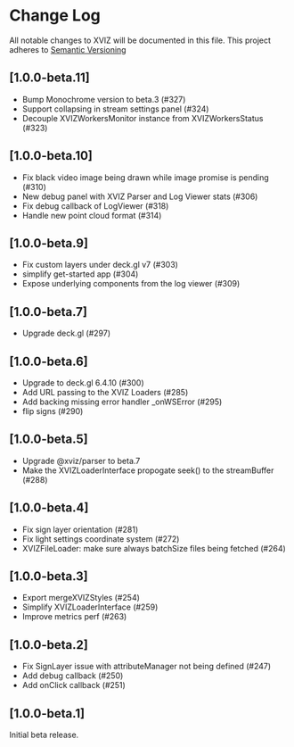 # Change Log

All notable changes to XVIZ will be documented in this file. This project adheres to
[Semantic Versioning](http://semver.org/spec/v2.0.0.html)

## [1.0.0-beta.11]

- Bump Monochrome version to beta.3 (#327)
- Support collapsing in stream settings panel (#324)
- Decouple XVIZWorkersMonitor instance from XVIZWorkersStatus (#323)

## [1.0.0-beta.10]

- Fix black video image being drawn while image promise is pending (#310)
- New debug panel with XVIZ Parser and Log Viewer stats (#306)
- Fix debug callback of LogViewer (#318)
- Handle new point cloud format (#314)

## [1.0.0-beta.9]

- Fix custom layers under deck.gl v7 (#303)
- simplify get-started app (#304)
- Expose underlying components from the log viewer (#309)

## [1.0.0-beta.7]

- Upgrade deck.gl (#297)

## [1.0.0-beta.6]

- Upgrade to deck.gl 6.4.10 (#300)
- Add URL passing to the XVIZ Loaders (#285)
- Add backing missing error handler \_onWSError (#295)
- flip signs (#290)

## [1.0.0-beta.5]

- Upgrade @xviz/parser to beta.7
- Make the XVIZLoaderInterface propogate seek() to the streamBuffer (#288)

## [1.0.0-beta.4]

- Fix sign layer orientation (#281)
- Fix light settings coordinate system (#272)
- XVIZFileLoader: make sure always batchSize files being fetched (#264)

## [1.0.0-beta.3]

- Export mergeXVIZStyles (#254)
- Simplify XVIZLoaderInterface (#259)
- Improve metrics perf (#263)

## [1.0.0-beta.2]

- Fix SignLayer issue with attributeManager not being defined (#247)
- Add debug callback (#250)
- Add onClick callback (#251)

## [1.0.0-beta.1]

Initial beta release.

